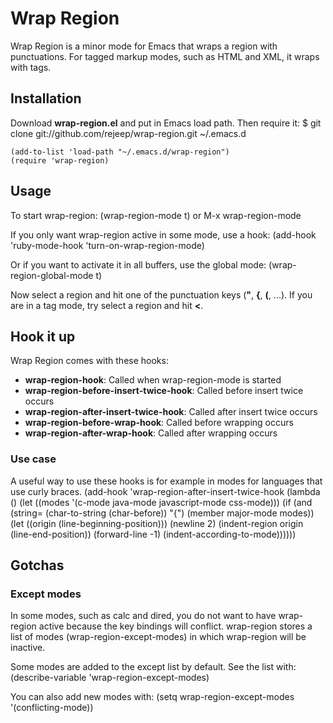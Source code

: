 # Wrap Region
Wrap Region is a minor mode for Emacs that wraps a region with
punctuations. For tagged markup modes, such as HTML and XML, it wraps
with tags.

## Installation
Download **wrap-region.el** and put in Emacs load path. Then require it:
    $ git clone git://github.com/rejeep/wrap-region.git ~/.emacs.d
    
    (add-to-list 'load-path "~/.emacs.d/wrap-region")
    (require 'wrap-region)

## Usage
 To start wrap-region:
    (wrap-region-mode t) or M-x wrap-region-mode

If you only want wrap-region active in some mode, use a hook:
    (add-hook 'ruby-mode-hook 'turn-on-wrap-region-mode)

Or if you want to activate it in all buffers, use the global mode:
    (wrap-region-global-mode t)

Now select a region and hit one of the punctuation keys (**"**, **{**,
**(**, ...). If you are in a tag mode, try select a region and hit **<**.

## Hook it up
Wrap Region comes with these hooks:

* **wrap-region-hook**: Called when wrap-region-mode is started
* **wrap-region-before-insert-twice-hook**: Called before insert twice occurs
* **wrap-region-after-insert-twice-hook**: Called after insert twice occurs
* **wrap-region-before-wrap-hook**: Called before wrapping occurs
* **wrap-region-after-wrap-hook**: Called after wrapping occurs

### Use case
A useful way to use these hooks is for example in modes for languages
that use curly braces.
    (add-hook 'wrap-region-after-insert-twice-hook
              (lambda ()
                (let ((modes '(c-mode java-mode javascript-mode css-mode)))
                  (if (and (string= (char-to-string (char-before)) "{") (member major-mode modes))
                      (let ((origin (line-beginning-position)))
                        (newline 2)
                        (indent-region origin (line-end-position))
                        (forward-line -1)
                        (indent-according-to-mode))))))


## Gotchas

### Except modes
In some modes, such as calc and dired, you do not want to have
wrap-region active because the key bindings will conflict. wrap-region
stores a list of modes (wrap-region-except-modes) in which wrap-region
will be inactive.

Some modes are added to the except list by default. See the list with:
    (describe-variable 'wrap-region-except-modes)
    
You can also add new modes with:
    (setq wrap-region-except-modes '(conflicting-mode))
